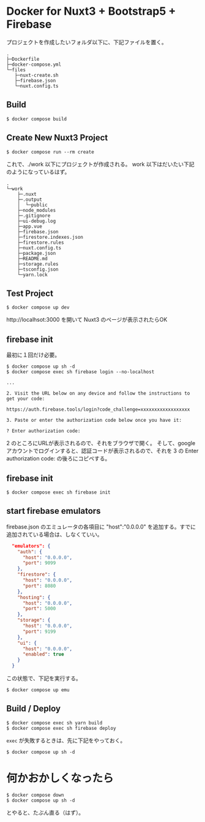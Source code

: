 # Docker for Nuxt3 + Bootstrap5 + Firebase 

プロジェクトを作成したいフォルダ以下に、下記ファイルを置く。

```
.
├─Dockerfile
├─docker-compose.yml
└─files
   ├─nuxt-create.sh
   ├─firebase.json
   └─nuxt.config.ts
```

## Build

```
$ docker compose build
```

## Create New Nuxt3 Project

```
$ docker compose run --rm create
```

これで、./work 以下にプロジェクトが作成される。 work 以下はだいたい下記のようになっているはず。

```
.
└─work
    ├─.nuxt
    ├─.output
    │  └─public
    ├─node_modules
    ├─.gitignore
    ├─ui-debug.log
    ├─app.vue
    ├─firebase.json
    ├─firestore.indexes.json
    ├─firestore.rules
    ├─nuxt.config.ts
    ├─package.json
    ├─README.md
    ├─storage.rules
    ├─tsconfig.json
    └─yarn.lock
```

## Test Project

```
$ docker compose up dev
```

http://localhsot:3000 を開いて Nuxt3 のページが表示されたらOK

## firebase init

最初に１回だけ必要。

```
$ docker compose up sh -d
$ docker compose exec sh firebase login --no-localhost

...

2. Visit the URL below on any device and follow the instructions to get your code:

https://auth.firebase.tools/login?code_challenge=xxxxxxxxxxxxxxxxxx

3. Paste or enter the authorization code below once you have it:

? Enter authorization code:
```

2 のところにURLが表示されるので、それをブラウザで開く。
そして、google アカウントでログインすると、認証コードが表示されるので、それを 3 の
Enter authorization code: の後ろにコピペする。

## firebase init

```
$ docker compose exec sh firebase init
```

## start firebase emulators

firebase.json のエミュレータの各項目に "host":"0.0.0.0" を追加する。すでに追加されている場合は、しなくていい。

```firebase.json
  "emulators": {
    "auth": {
      "host": "0.0.0.0",
      "port": 9099
    },
    "firestore": {
      "host": "0.0.0.0",
      "port": 8080
    },
    "hosting": {
      "host": "0.0.0.0",
      "port": 5000
    },
    "storage": {
      "host": "0.0.0.0",
      "port": 9199
    },
    "ui": {
      "host": "0.0.0.0",
      "enabled": true
    }
  }
  ```

  この状態で、下記を実行する。

  ```
  $ docker compose up emu
  ```
  
  ## Build / Deploy
  
  ```
  $ docker compose exec sh yarn build
  $ docker compose exec sh firebase deploy
  ```
  
  `exec` が失敗するときは、先に下記をやっておく。
  
  ```
  $ docker compose up sh -d
  ```

  # 何かおかしくなったら
  
  ```
  $ docker compose down
  $ docker compose up sh -d
  ```

  とやると、たぶん直る（はず）。

